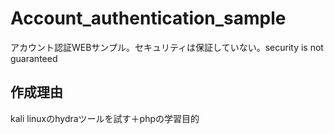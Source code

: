# Account_authentication_sample
アカウント認証WEBサンプル。セキュリティは保証していない。security is not guaranteed

## 作成理由
kali linuxのhydraツールを試す＋phpの学習目的
